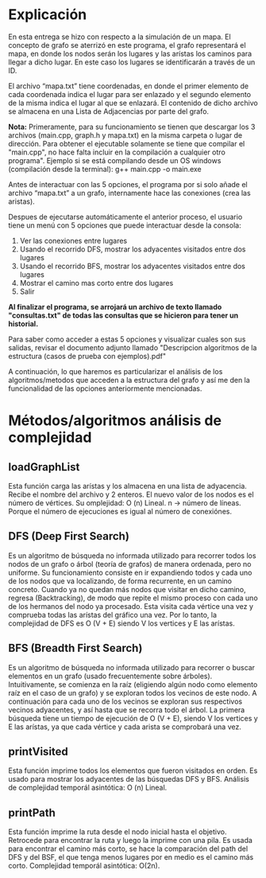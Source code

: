 # Explicación

En esta entrega se hizo con respecto a la simulación de un mapa. El concepto de grafo se aterrizó en este programa, el grafo representará el mapa, en donde los nodos serán los lugares y las arístas los caminos para llegar a dicho lugar. En este caso los lugares se identificarán a través de un ID.

El archivo “mapa.txt” tiene coordenadas, en donde el primer elemento de cada coordenada indica el lugar para ser enlazado y el segundo elemento de la misma indica el lugar al que se enlazará. El contenido de dicho archivo se almacena en una Lista de Adjacencias por parte del grafo.

**Nota:** Primeramente, para su funcionamiento se tienen que descargar los 3 archivos (main.cpp, graph.h y mapa.txt) en la misma carpeta o lugar de dirección. Para obtener el ejecutable solamente se tiene que compilar el "main.cpp", no hace falta incluir en la compilación a cualquier otro programa". Ejemplo si se está compilando desde un OS windows (compilación desde la terminal): g++ main.cpp -o main.exe

Antes de interactuar con las 5 opciones, el programa por si solo añade el archivo “mapa.txt” a un grafo, internamente hace las conexiones (crea las aristas). 

Despues de ejecutarse automáticamente el anterior proceso, el usuario tiene un menú con 5 opciones que puede interactuar desde la consola:

1. Ver las conexiones entre lugares
2. Usando el recorrido DFS, mostrar los adyacentes visitados entre dos lugares
3. Usando el recorrido BFS, mostrar los adyacentes visitados entre dos lugares
4. Mostrar el camino mas corto entre dos lugares
5. Salir

**Al finalizar el programa, se arrojará un archivo de texto llamado "consultas.txt" de todas las consultas que se hicieron para tener un historial.**

Para saber como acceder a estas 5 opciones y visualizar cuales son sus salidas, revisar el documento adjunto llamado "Descripcion algoritmos de la estructura (casos de prueba con ejemplos).pdf"

A continuación, lo que haremos es particularizar el análisis de los algoritmos/metodos que acceden a la estructura del grafo y así me den la funcionalidad de las opciones anteriormente mencionadas.

# Métodos/algoritmos análisis de complejidad

## loadGraphList

Esta función carga las arístas y los almacena en una lista de adyacencia. Recibe el nombre del archivo y 2 enteros. El nuevo valor de los nodos es el número de vértices. Su omplejidad: O (n) Lineal. n -> número de líneas. Porque el número de ejecuciones es igual al número de conexiónes.

## DFS (Deep First Search)

Es un algoritmo de búsqueda no informada utilizado para recorrer todos los nodos de un grafo o árbol (teoría de grafos) de manera ordenada, pero no uniforme. Su funcionamiento consiste en ir expandiendo todos y cada uno de los nodos que va localizando, de forma recurrente, en un camino concreto. Cuando ya no quedan más nodos que visitar en dicho camino, regresa (Backtracking), de modo que repite el mismo proceso con cada uno de los hermanos del nodo ya procesado. Esta visita cada vértice una vez y comprueba todas las arístas del gráfico una vez. Por lo tanto, la complejidad de DFS es O (V + E) siendo V los vertices y E las arístas.

## BFS (Breadth First Search)

Es un algoritmo de búsqueda no informada utilizado para recorrer o buscar elementos en un grafo (usado frecuentemente sobre árboles). Intuitivamente, se comienza en la raíz (eligiendo algún nodo como elemento raíz en el caso de un grafo) y se exploran todos los vecinos de este nodo. A continuación para cada uno de los vecinos se exploran sus respectivos vecinos adyacentes, y así hasta que se recorra todo el árbol. La primera búsqueda tiene un tiempo de ejecución de O (V + E), siendo V los vertices y E las arístas, ya que cada vértice y cada arista se comprobará una vez.

## printVisited

Esta función imprime todos los elementos que fueron visitados en orden. Es usado para mostrar los adyacentes de las búsquedas DFS y BFS. Análisis de complejidad temporál asintótica: O (n) Lineal.

## printPath

Esta función imprime la ruta desde el nodo inicial hasta el objetivo. Retrocede para encontrar la ruta y luego la imprime con una pila. Es usada para encontrar el camino más corto, se hace la comparación del path del DFS y del BSF, el que tenga menos lugares por en medio es el camino más corto. Complejidad temporál asintótica: O(2n).
